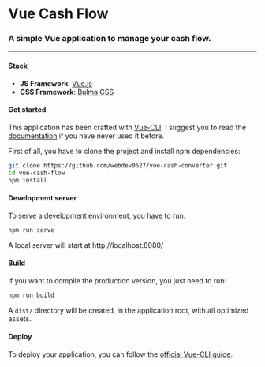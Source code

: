 # Vue Cash Flow

### A simple Vue application to manage your cash flow.
___

#### Stack
- **JS Framework**: [Vue.js](https://vuejs.org/)
- **CSS Framework**: [Bulma CSS](https://bulma.io/)


#### Get started
This application has been crafted with [Vue-CLI](https://cli.vuejs.org/). I suggest you to read the [documentation](https://cli.vuejs.org/guide/) if you have never used it before.

First of all, you have to clone the project and install npm dependencies:
```bash
git clone https://github.com/webdev0627/vue-cash-converter.git
cd vue-cash-flow
npm install
```


#### Development server
To serve a development environment, you have to run:
```bash
npm run serve
```
A local server will start at http://localhost:8080/


#### Build
If you want to compile the production version, you just need to run:
```bash
npm run build
```
A `dist/` directory will be created, in the application root, with all optimized assets.


#### Deploy 
To deploy your application, you can follow the [official Vue-CLI guide](https://cli.vuejs.org/guide/deployment.html). 